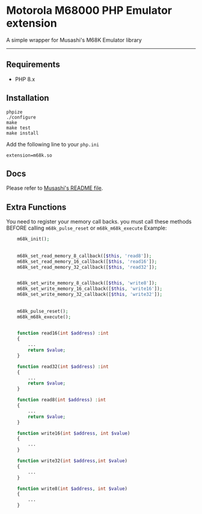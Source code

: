 # Motorola M68000 PHP Emulator extension

A simple wrapper for Musashi's M68K Emulator library



---

## Requirements

* PHP 8.x

## Installation

    phpize
    ./configure
    make
    make test
    make install

Add the following line to your `php.ini`

    extension=m68k.so

## Docs
Please refer to [Musashi's README file](https://github.com/kstenerud/Musashi).
## Extra Functions

You need to register your memory call backs. you must call these methods BEFORE calling `m68k_pulse_reset` or `m68k_m68k_execute`
Example:
```php
    m68k_init();
    
    
    m68k_set_read_memory_8_callback([$this, 'read8']);
    m68k_set_read_memory_16_callback([$this, 'read16']);
    m68k_set_read_memory_32_callback([$this, 'read32']);


    m68k_set_write_memory_8_callback([$this, 'write8']);
    m68k_set_write_memory_16_callback([$this, 'write16']);
    m68k_set_write_memory_32_callback([$this, 'write32']);
    
    
    m68k_pulse_reset();
    m68k_m68k_execute();
    

    function read16(int $address) :int
    {
        ...
        return $value;
    }

    function read32(int $address) :int
    {
        ...
        return $value;
    }

    function read8(int $address) :int
    {
        ...
        return $value;
    }

    function write16(int $address, int $value)
    {
        ...
    }

    function write32(int $address,int $value)
    {
        ...
    }

    function write8(int $address, int $value)
    {
        ...
    }
    
```


